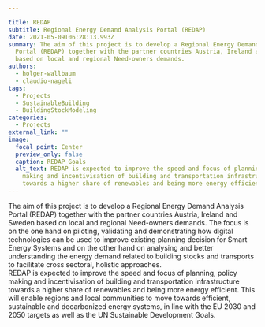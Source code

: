 ```yaml
---

title: REDAP
subtitle: Regional Energy Demand Analysis Portal (REDAP)
date: 2021-05-09T06:28:13.993Z
summary: The aim of this project is to develop a Regional Energy Demand Analysis
  Portal (REDAP) together with the partner countries Austria, Ireland and Sweden
  based on local and regional Need-owners demands.
authors:
  - holger-wallbaum
  - claudio-nageli
tags:
  - Projects
  - SustainableBuilding
  - BuildingStockModeling
categories:
  - Projects
external_link: ""
image:
  focal_point: Center
  preview_only: false
  caption: REDAP Goals
  alt_text: REDAP is expected to improve the speed and focus of planning, policy
    making and incentivisation of building and transportation infrastructure
    towards a higher share of renewables and being more energy efficient.
---
```

The aim of this project is to develop a Regional Energy Demand Analysis Portal (REDAP) together with the partner countries Austria, Ireland and Sweden based on local and regional Need-owners demands. The focus is on the one hand on piloting, validating and demonstrating how digital technologies can be used to improve existing planning decision for Smart Energy Systems and on the other hand on analysing and better understanding the energy demand related to building stocks and transports to facilitate cross sectoral, holistic approaches.  
REDAP is expected to improve the speed and focus of planning, policy making and incentivisation of building and transportation infrastructure towards a higher share of renewables and being more energy efficient. This will enable regions and local communities to move towards efficient, sustainable and decarbonized energy systems, in line with the EU 2030 and 2050 targets as well as the UN Sustainable Development Goals.
